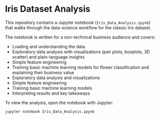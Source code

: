 # Iris Dataset Analysis

This repository contains a Jupyter notebook (`Iris_Data_Analysis.ipynb`) that walks through the data-science workflow for the classic Iris dataset.

The notebook is written for a non-technical business audience and covers:

- Loading and understanding the data
- Exploratory data analysis with visualizations (pair plots, boxplots, 3D scatter) and plain-language insights
- Simple feature engineering
- Training basic machine learning models for flower classification and explaining their business value
- Exploratory data analysis and visualizations
- Simple feature engineering
- Training basic machine learning models
- Interpreting results and key takeaways

To view the analysis, open the notebook with Jupyter:

```
jupyter notebook Iris_Data_Analysis.ipynb
```

